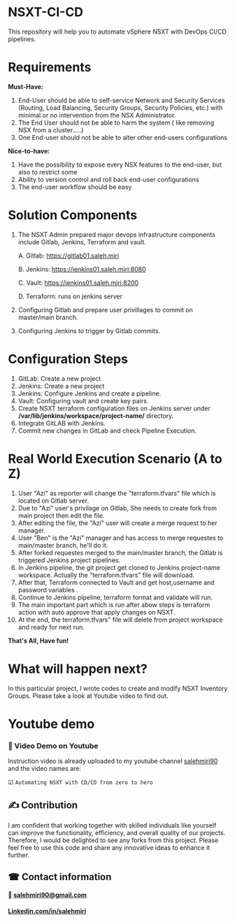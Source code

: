 # NSXT-CI-CD
This repository will help you to automate vSphere NSXT with DevOps CI/CD pipelines.

# Requirements
**Must-Have:**
1. End-User should be able to self-service Network and Security Services (Routing, Load Balancing, Security Groups, Security Policies, etc.) with minimal or no intervention from the NSX Administrator.
2. The End User should not be able to harm the system ( like removing NSX from a cluster…..)
3. One End-user should not be able to alter other end-users configurations
   
**Nice-to-have:**
1. Have the possibility to expose every NSX features to the end-user, but also to restrict some
2. Ability to version control and roll back end-user configurations
3. The end-user workflow should be easy

# Solution Components
1. The NSXT Admin prepared major devops infrastructure components include Gitlab, Jenkins, Terraform and vault.

    A. Gitlab: https://gitlab01.saleh.miri

    B. Jenkins: https://jenkins01.saleh.miri:8080
  
    C. Vault: https://jenkins01.saleh.miri:8200
  
    D. Terraform: runs on jenkins server

3. Configuring Gitlab and prepare user privillages to commit on master/main branch.
4. Configuring Jenkins to trigger by Gitlab commits.

# Configuration Steps
1. GitLab: Create a new project
2. Jenkins: Create a new project
3. Jenkins: Configure Jenkins and create a pipeline.
4. Vault: Configuring vault and create key pairs.
5. Create NSXT terraform configuration files on Jenkins server under **/var/lib/jenkins/workspace/project-name/** directory.
6. Integrate GitLAB with Jenkins.
7. Commit new changes in GitLab and check Pipeline Execution.

# Real World Execution Scenario (A to Z)
1. User "Azi" as reporter will change the "terraform.tfvars" file which is located on Gitlab server.
2. Due to "Azi" user's privilage on Gitlab, She needs to create fork from main project then edit the file.
3. After editing the file, the "Azi" user will create a merge request to her manager.
4. User "Ben" is the "Azi" manager and has access to merge requestes to main/master branch, he'll do it.
5. After forked requestes merged to the main/master branch, the Gitlab is triggered Jenkins project pipelines.
6. In Jenkins pipeline, the git project get cloned to Jenkins project-name workspace. Actually the "terraform.tfvars" file will download.
7. After that, Terraform connected to Vault and get host,username and password variables .
8. Continue to Jenkins pipeline, terraform format and validate will run.
9. The main important part which is run after abow steps is terraform action with auto approve that apply changes on NSXT.
10.  At the end, the terraform.tfvars" file will delete from project workspace and ready for next run.

**That's All, Have fun!** 

# What will happen next?
In this particular project, I wrote codes to create and modify NSXT Inventory Groups. Please take a look at Youtube video to find out.

# Youtube demo
### 🎥 Video Demo on Youtube
Instruction video is already uploaded to my youtube channel [salehmiri90](https://youtube.com/salehmiri90) and the video names are:

&#9745; `Automating NSXT with CD/CD from zero to hero`

## ✍ Contribution
I am confident that working together with skilled individuals like yourself can improve the functionality, efficiency, and overall quality of our projects. Therefore, I would be delighted to see any forks from this project. Please feel free to use this code and share any innovative ideas to enhance it further.

## ☎ Contact information
#### 📧 salehmiri90@gmail.com
#### [Linkedin.com/in/salehmiri](https://www.linkedin.com/in/salehmiri)
